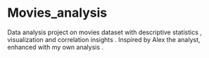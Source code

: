 # Movies_analysis
Data analysis project on movies dataset with descriptive statistics , visualization and correlation insights . Inspired by Alex the analyst, enhanced with my own analysis .

